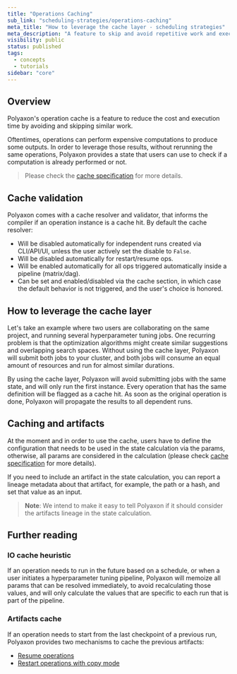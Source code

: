 ```yaml
---
title: "Operations Caching"
sub_link: "scheduling-strategies/operations-caching"
meta_title: "How to leverage the cache layer - scheduling strategies"
meta_description: "A feature to skip and avoid repetitive work and execute faster workflows."
visibility: public
status: published
tags:
  - concepts
  - tutorials
sidebar: "core"
---
```


## Overview

Polyaxon's operation cache is a feature to reduce the cost and execution time by avoiding and skipping similar work.

Oftentimes, operations can perform expensive computations to produce some outputs.
In order to leverage those results, without rerunning the same operations, Polyaxon provides a state that users can use to check if a computation is already performed or not.

> Please check the [cache specification](/docs/automation/helpers/cache/) for more details.

## Cache validation

Polyaxon comes with a cache resolver and validator, that informs the compiler if an operation instance is a cache hit.
By default the cache resolver:
   * Will be disabled automatically for independent runs created via CLI/API/UI, unless the user actively set the disable to `False`.
   * Will be disabled automatically for restart/resume ops.
   * Will be enabled automatically for all ops triggered automatically inside a pipeline (matrix/dag).
   * Can be set and enabled/disabled via the cache section, in which case the default behavior is not triggered, and the user's choice is honored.

## How to leverage the cache layer

Let's take an example where two users are collaborating on the same project, and running several hyperparameter tuning jobs.
One recurring problem is that the optimization algorithms might create similar suggestions and overlapping search spaces.
Without using the cache layer, Polyaxon will submit both jobs to your cluster, and both jobs will consume an equal amount of resources and run for almost similar durations.

By using the cache layer, Polyaxon will avoid submitting jobs with the same state, and will only run the first instance. Every operation that has the same definition will be flagged as a cache hit.
As soon as the original operation is done, Polyaxon will propagate the results to all dependent runs.

## Caching and artifacts

At the moment and in order to use the cache, users have to define the configuration that needs to be used in the state calculation via the params, otherwise, all params are considered in the calculation
(please check [cache specification](/docs/automation/helpers/cache/) for more details).

If you need to include an artifact in the state calculation, you can report a lineage metadata about that artifact, for example, the path or a hash, and set that value as an input.

> **Note**: We intend to make it easy to tell Polyaxon if it should consider the artifacts lineage in the state calculation.

## Further reading

### IO cache heuristic

If an operation needs to run in the future based on a schedule, or when a user initiates a hyperparameter tuning pipeline,
Polyaxon will memoize all params that can be resolved immediately, to avoid recalculating those values, and will only calculate the values that are specific to each run that is part of the pipeline.

### Artifacts cache

If an operation needs to start from the last checkpoint of a previous run, Polyaxon provides two mechanisms to cache the previous artifacts:

 * [Resume operations](/docs/core/scheduling-strategies/resume-restart/#resuming-operation)
 * [Restart operations with copy mode](/docs/core/scheduling-strategies/resume-restart/#restarting-operation-with-copy-mode)
